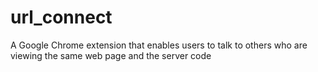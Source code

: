 # url_connect
A Google Chrome extension that enables users to talk to others who are viewing the same web page and the server code
